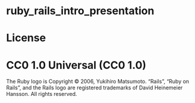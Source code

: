 # ruby_rails_intro_presentation

# License

# CC0 1.0 Universal (CC0 1.0) 

The Ruby logo is Copyright © 2006, Yukihiro Matsumoto.
“Rails”, “Ruby on Rails”, and the Rails logo are registered trademarks of David Heinemeier Hansson. All rights reserved.
